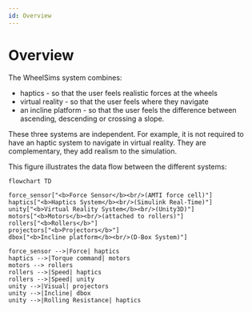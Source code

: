 ```yaml
---
id: Overview
---
```

# Overview

The WheelSims system combines:

- haptics - so that the user feels realistic forces at the wheels
- virtual reality - so that the user feels where they navigate
- an incline platform - so that the user feels the difference between ascending, descending or crossing a slope.

These three systems are independent. For example, it is not required to have an haptic system to navigate in virtual reality. They are complementary, they add realism to the simulation.

This figure illustrates the data flow between the different systems:


```mermaid
flowchart TD

force_sensor["<b>Force Sensor</b><br/>(AMTI force cell)"]
haptics["<b>Haptics System</b><br/>(Simulink Real-Time)"]
unity["<b>Virtual Reality System</b><br/>(Unity3D)"]
motors["<b>Motors</b><br/>(attached to rollers)"]
rollers["<b>Rollers</b>"]
projectors["<b>Projectors</b>"]
dbox["<b>Incline platform</b><br/>(D-Box System)"]

force_sensor -->|Force| haptics
haptics -->|Torque command| motors
motors --> rollers
rollers -->|Speed| haptics
rollers -->|Speed| unity
unity -->|Visual| projectors
unity -->|Incline| dbox
unity -->|Rolling Resistance| haptics

```
